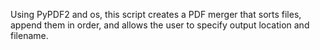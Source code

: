 Using PyPDF2 and os, this script creates a PDF merger that sorts files, append them in order, and allows the user to specify output location and filename.
